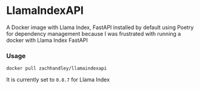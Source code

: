 # LlamaIndexAPI
 A Docker image with Llama Index, FastAPI installed by default using Poetry for dependency management because I was
 frustrated with running a docker with Llama Index FastAPI

### Usage
`docker pull zachhandley/llamaindexapi`

It is currently set to `0.8.7` for Llama Index